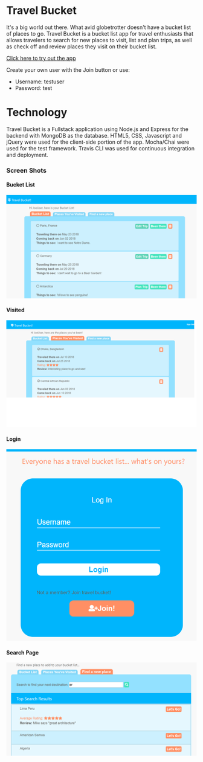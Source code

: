 Travel Bucket
====================
It's a big world out there. What avid globetrotter doesn't have a bucket list of places to go. Travel Bucket is a bucket list app for travel enthusiasts that allows travelers to search for new places to visit, list and plan trips, as well as check off and review places they visit on their bucket list. 

[Click here to try out the app ](https://tranquil-sea-63131.herokuapp.com/)

Create your own user with the Join button or use:  
- Username: testuser 
- Password: test

Technology
==========
Travel Bucket is a Fullstack application using Node.js and Express for the backend with MongoDB as the database. HTML5, CSS, Javascript and jQuery were used for the client-side portion of the app. Mocha/Chai were used for the test framework. Travis CLI was used for continuous integration and deployment. 

### Screen Shots ###

#### Bucket List ####
![alt text](https://github.com/mikedolan03/travelbucket/blob/master/pictures/bucket.png "Bucket List View")

#### Visited ####
![alt text](https://github.com/mikedolan03/travelbucket/blob/master/pictures/visited.png "Visited View")

#### Login ####
![alt text](https://github.com/mikedolan03/travelbucket/blob/master/pictures/signin.png "Sign In page")

#### Search Page ####
![alt text](https://github.com/mikedolan03/travelbucket/blob/master/pictures/search.png "Search Page")
